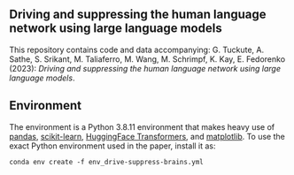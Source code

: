 ## Driving and suppressing the human language network using large language models

This repository contains code and data accompanying: 
G. Tuckute, A. Sathe, S. Srikant, M. Taliaferro, M. Wang, M. Schrimpf, K. Kay, E. Fedorenko (2023): _Driving and suppressing the human language network using large language models_.

## Environment
The environment is a Python 3.8.11 environment that makes heavy use of [pandas](https://pandas.pydata.org/), [scikit-learn](https://scikit-learn.org/stable/), [HuggingFace Transformers](https://huggingface.co/docs/transformers/index), and [matplotlib](https://matplotlib.org/). To use the exact Python environment used in the paper, install it as:

```
conda env create -f env_drive-suppress-brains.yml
```

<!---

## XXXXX
We used to common model-brain evaluation metrics, namely regression and representational similarity analysis (RSA), as demonstrated in the figure below.

<img src="./illustrations/fig1.png" width="600"/>


### Regression
To perform regression from DNN activations (regressors) to brain/component responses, run [/aud_dnn/AUD_main.py](https://github.com/gretatuckute/auditory_brain_dnn/blob/main/aud_dnn/AUD_main.py). This script 1. Loads a DNN unit activations from a given model (*source_model*) and layer (*source_layer*), 2. Loads the target (*target*) of interest (either neural data: *NH2015* (Norman-Haignere et al., 2015; 7,694 voxels across 8 participants) or *B2021* (Boebinger et al., 2021; 26,792 voxels across 20 participants), or component data *NH2015comp* (Norman-Haignere et al., 2015; 6 components), 3. Runs a ridge-regression across 10 splits of the data (165 sounds; 83 sounds in train and 82 sounds in test) and stores the outputs in /results/ in subfolders with an identifier corresponding to the DNN name.

#### Note on how DNN unit activations are organized

## Generating plots
The figures in the paper can be reproduced via the notebooks in the [analyze](https://github.com/gretatuckute/auditory_brain_dnn/tree/main/aud_dnn/analyze) directory, e.g., [generate_Figure2.ipynb](https://github.com/gretatuckute/auditory_brain_dnn/blob/main/aud_dnn/analyze/generate_Figure2.ipynb) and so forth.


## Citation
```
@article{Tuckute2023.04.16.537080,
	abstract = {Transformer language models are today{\textquoteright}s most accurate models of language processing in the brain. Here, using fMRI-measured brain responses to 1,000 diverse sentences, we develop a GPT-based encoding model and use this model to identify new sentences that are predicted to drive or suppress responses in the human language network. We demonstrate that these model-selected {\textquoteleft}out-of-distribution{\textquoteright} sentences indeed drive and suppress activity of human language areas in new individuals (86\% increase and 98\% decrease relative to the average response to diverse naturalistic sentences). A systematic analysis of the model-selected sentences reveals that surprisal and well-formedness of linguistic input are key determinants of response strength in the language network. These results establish the ability of brain-aligned models to noninvasively control neural activity in higher-level cortical areas, like the language network.Competing Interest StatementThe authors have declared no competing interest.},
	author = {Greta Tuckute and Aalok Sathe and Shashank Srikant and Maya Taliaferro and Mingye Wang and Martin Schrimpf and Kendrick Kay and Evelina Fedorenko},
	doi = {10.1101/2023.04.16.537080},
	elocation-id = {2023.04.16.537080},
	eprint = {https://www.biorxiv.org/content/early/2023/05/06/2023.04.16.537080.full.pdf},
	journal = {bioRxiv},
	publisher = {Cold Spring Harbor Laboratory},
	title = {Driving and suppressing the human language network using large language models},
	url = {https://www.biorxiv.org/content/early/2023/05/06/2023.04.16.537080},
	year = {2023},
	bdsk-url-1 = {https://www.biorxiv.org/content/early/2023/05/06/2023.04.16.537080},
	bdsk-url-2 = {https://doi.org/10.1101/2023.04.16.537080}}
```

--->
